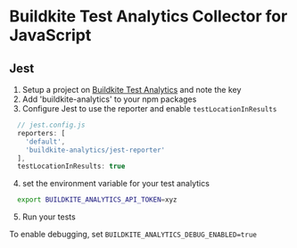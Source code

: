 # Buildkite Test Analytics Collector for JavaScript

## Jest

1) Setup a project on [Buildkite Test Analytics](https://buildkite.com/test-analytics) and note the key
2) Add 'buildkite-analytics' to your npm packages
3) Configure Jest to use the reporter and enable `testLocationInResults`

```js
  // jest.config.js
  reporters: [
    'default',
    'buildkite-analytics/jest-reporter'
  ],
  testLocationInResults: true
```

4) set the environment variable for your test analytics
```sh
  export BUILDKITE_ANALYTICS_API_TOKEN=xyz
```

5) Run your tests

To enable debugging, set `BUILDKITE_ANALYTICS_DEBUG_ENABLED=true`
